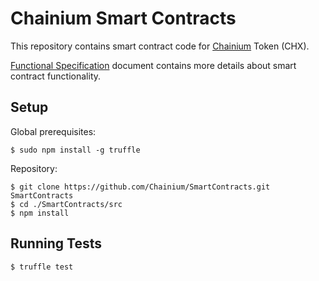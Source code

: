# Chainium Smart Contracts

This repository contains smart contract code for [Chainium](https://www.chainium.io) Token (CHX).

[Functional Specification](docs/CHXFunctionalSpecification.md) document contains more details about smart contract functionality.


## Setup

Global prerequisites:

```
$ sudo npm install -g truffle
```

Repository:

```
$ git clone https://github.com/Chainium/SmartContracts.git SmartContracts
$ cd ./SmartContracts/src
$ npm install
```

## Running Tests

```
$ truffle test
```
